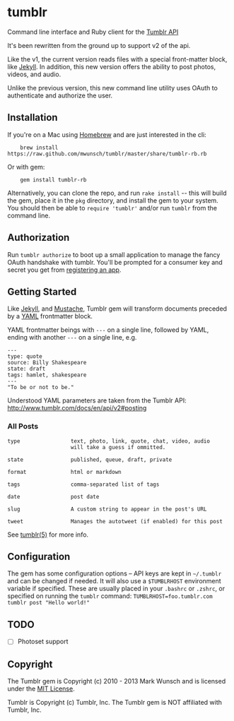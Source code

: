 # tumblr

Command line interface and Ruby client for the [Tumblr API](http://www.tumblr.com/docs/en/api/v2)

It's been rewritten from the ground up to support v2 of the api.

Like the v1, the current version reads files with a special front-matter block, like [Jekyll](http://tom.preston-werner.com/jekyll/). In addition, this new version offers the ability to post photos, videos, and audio.

Unlike the previous version, this new command line utility uses OAuth to authenticate and authorize the user.

## Installation

If you're on a Mac using [Homebrew](http://mxcl.github.com/homebrew/) and are just interested in the cli:

		brew install https://raw.github.com/mwunsch/tumblr/master/share/tumblr-rb.rb

Or with gem:

		gem install tumblr-rb

Alternatively, you can clone the repo, and run `rake install` -- this will build the gem, place it in the `pkg` directory, and install the gem to your system. You should then be able to `require 'tumblr'` and/or run `tumblr` from the command line.

## Authorization

Run `tumblr authorize` to boot up a small application to manage the fancy OAuth handshake with tumblr. You'll be prompted for a consumer key and secret you get from [registering an app](http://www.tumblr.com/oauth/apps).

## Getting Started

Like [Jekyll](http://tom.preston-werner.com/jekyll/), and [Mustache](http://defunkt.github.com/mustache/), Tumblr gem will transform documents preceded by a [YAML](http://www.yaml.org/) frontmatter block.

YAML frontmatter beings with `---` on a single line, followed by YAML, ending with another `---` on a single line, e.g.

	---
	type: quote
	source: Billy Shakespeare
	state: draft
	tags: hamlet, shakespeare
	---
	"To be or not to be."

Understood YAML parameters are taken from the Tumblr API: http://www.tumblr.com/docs/en/api/v2#posting

### All Posts

	type				text, photo, link, quote, chat, video, audio
						will take a guess if ommitted.

	state				published, queue, draft, private

	format				html or markdown

	tags				comma-separated list of tags

	date    			post date

	slug				A custom string to appear in the post's URL

	tweet				Manages the autotweet (if enabled) for this post

See [tumblr(5)](http://mwunsch.github.com/tumblr/tumblr.5.html) for more info.

## Configuration

The gem has some configuration options – API keys are kept in `~/.tumblr` and can be changed if needed. It will also use a `$TUMBLRHOST` environment variable if specified. These are usually placed in your `.bashrc` or `.zshrc`, or specified on running the `tumblr` command: `TUMBLRHOST=foo.tumblr.com tumblr post "Hello world!"`

## TODO

- [ ] Photoset support

## Copyright

The Tumblr gem is Copyright (c) 2010 - 2013 Mark Wunsch and is licensed under the [MIT License](http://creativecommons.org/licenses/MIT/).

Tumblr is Copyright (c) Tumblr, Inc. The Tumblr gem is NOT affiliated with Tumblr, Inc.

